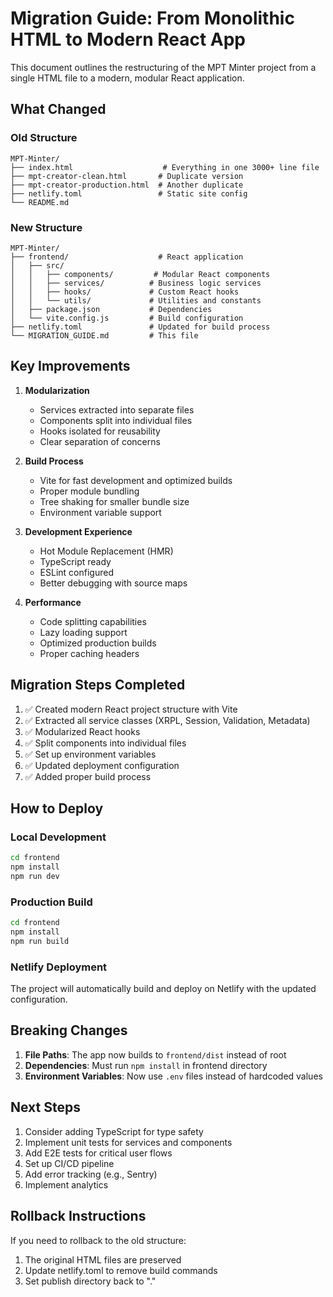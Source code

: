 # Migration Guide: From Monolithic HTML to Modern React App

This document outlines the restructuring of the MPT Minter project from a single HTML file to a modern, modular React application.

## What Changed

### Old Structure
```
MPT-Minter/
├── index.html                    # Everything in one 3000+ line file
├── mpt-creator-clean.html       # Duplicate version
├── mpt-creator-production.html  # Another duplicate
├── netlify.toml                 # Static site config
└── README.md
```

### New Structure
```
MPT-Minter/
├── frontend/                    # React application
│   ├── src/
│   │   ├── components/         # Modular React components
│   │   ├── services/          # Business logic services
│   │   ├── hooks/             # Custom React hooks
│   │   └── utils/             # Utilities and constants
│   ├── package.json           # Dependencies
│   └── vite.config.js         # Build configuration
├── netlify.toml               # Updated for build process
└── MIGRATION_GUIDE.md         # This file
```

## Key Improvements

1. **Modularization**
   - Services extracted into separate files
   - Components split into individual files
   - Hooks isolated for reusability
   - Clear separation of concerns

2. **Build Process**
   - Vite for fast development and optimized builds
   - Proper module bundling
   - Tree shaking for smaller bundle size
   - Environment variable support

3. **Development Experience**
   - Hot Module Replacement (HMR)
   - TypeScript ready
   - ESLint configured
   - Better debugging with source maps

4. **Performance**
   - Code splitting capabilities
   - Lazy loading support
   - Optimized production builds
   - Proper caching headers

## Migration Steps Completed

1. ✅ Created modern React project structure with Vite
2. ✅ Extracted all service classes (XRPL, Session, Validation, Metadata)
3. ✅ Modularized React hooks
4. ✅ Split components into individual files
5. ✅ Set up environment variables
6. ✅ Updated deployment configuration
7. ✅ Added proper build process

## How to Deploy

### Local Development
```bash
cd frontend
npm install
npm run dev
```

### Production Build
```bash
cd frontend
npm install
npm run build
```

### Netlify Deployment
The project will automatically build and deploy on Netlify with the updated configuration.

## Breaking Changes

1. **File Paths**: The app now builds to `frontend/dist` instead of root
2. **Dependencies**: Must run `npm install` in frontend directory
3. **Environment Variables**: Now use `.env` files instead of hardcoded values

## Next Steps

1. Consider adding TypeScript for type safety
2. Implement unit tests for services and components
3. Add E2E tests for critical user flows
4. Set up CI/CD pipeline
5. Add error tracking (e.g., Sentry)
6. Implement analytics

## Rollback Instructions

If you need to rollback to the old structure:
1. The original HTML files are preserved
2. Update netlify.toml to remove build commands
3. Set publish directory back to "."